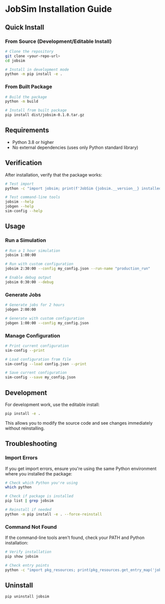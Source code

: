 # JobSim Installation Guide

## Quick Install

### From Source (Development/Editable Install)
```bash
# Clone the repository
git clone <your-repo-url>
cd jobsim

# Install in development mode
python -m pip install -e .
```

### From Built Package
```bash
# Build the package
python -m build

# Install from built package
pip install dist/jobsim-0.1.0.tar.gz
```

## Requirements

- Python 3.8 or higher
- No external dependencies (uses only Python standard library)

## Verification

After installation, verify that the package works:

```bash
# Test import
python -c "import jobsim; print(f'JobSim {jobsim.__version__} installed successfully!')"

# Test command-line tools
jobsim --help
jobgen --help
sim-config --help
```

## Usage

### Run a Simulation
```bash
# Run a 1 hour simulation
jobsim 1:00:00

# Run with custom configuration
jobsim 2:30:00 --config my_config.json --run-name "production_run"

# Enable debug output
jobsim 0:30:00 --debug
```

### Generate Jobs
```bash
# Generate jobs for 2 hours
jobgen 2:00:00

# Generate with custom configuration
jobgen 1:00:00 --config my_config.json
```

### Manage Configuration
```bash
# Print current configuration
sim-config --print

# Load configuration from file
sim-config --load config.json --print

# Save current configuration
sim-config --save my_config.json
```

## Development

For development work, use the editable install:

```bash
pip install -e .
```

This allows you to modify the source code and see changes immediately without reinstalling.

## Troubleshooting

### Import Errors
If you get import errors, ensure you're using the same Python environment where you installed the package:

```bash
# Check which Python you're using
which python

# Check if package is installed
pip list | grep jobsim

# Reinstall if needed
python -m pip install -e . --force-reinstall
```

### Command Not Found
If the command-line tools aren't found, check your PATH and Python installation:

```bash
# Verify installation
pip show jobsim

# Check entry points
python -c "import pkg_resources; print(pkg_resources.get_entry_map('jobsim'))"
```

## Uninstall

```bash
pip uninstall jobsim
```
